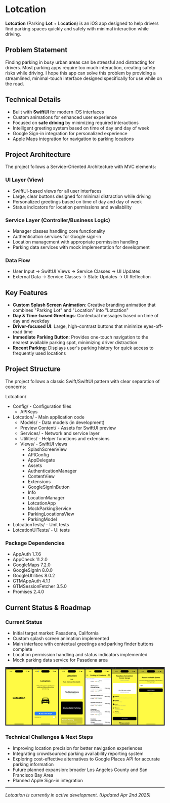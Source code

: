 # Lotcation

**Lotcation** (Parking **Lot** + Lo**cation**) is an iOS app designed to help drivers find parking spaces quickly and safely with minimal interaction while driving.

## Problem Statement

Finding parking in busy urban areas can be stressful and distracting for drivers. Most parking apps require too much interaction, creating safety risks while driving. I hope this app can solve this problem by providing a streamlined, minimal-touch interface designed specifically for use while on the road.

## Technical Details

- Built with **SwiftUI** for modern iOS interfaces
- Custom animations for enhanced user experience
- Focused on **safe driving** by minimizing required interactions
- Intelligent greeting system based on time of day and day of week
- Google Sign-in integration for personalized experience
- Apple Maps integration for navigation to parking locations

## Project Architecture

The project follows a Service-Oriented Architecture with MVC elements:

### UI Layer (View)
- SwiftUI-based views for all user interfaces
- Large, clear buttons designed for minimal distraction while driving
- Personalized greetings based on time of day and day of week
- Status indicators for location permissions and availability

### Service Layer (Controller/Business Logic)
- Manager classes handling core functionality
- Authentication services for Google sign-in
- Location management with appropriate permission handling
- Parking data services with mock implementation for development

### Data Flow
- User Input → SwiftUI Views → Service Classes → UI Updates
- External Data → Service Classes → State Updates → UI Reflection

## Key Features

- **Custom Splash Screen Animation**: Creative branding animation that combines "Parking Lot" and "Location" into "Lotcation"
- **Day & Time-based Greetings**: Contextual messages based on time of day and weekday
- **Driver-focused UI**: Large, high-contrast buttons that minimize eyes-off-road time
- **Immediate Parking Button**: Provides one-touch navigation to the nearest available parking spot, minimizing driver distraction
- **Recent Parking**: Displays user's parking history for quick access to frequently used locations

## Project Structure

The project follows a classic Swift/SwiftUI pattern with clear separation of concerns:

Lotcation/
- Config/ - Configuration files
  - APIKeys
- Lotcation/ - Main application code
  - Models/ - Data models (in development)
  - Preview Content/ - Assets for SwiftUI preview
  - Services/ - Network and service layer
  - Utilities/ - Helper functions and extensions
  - Views/ - SwiftUI views
    - SplashScreenView
    - APIConfig
    - AppDelegate
    - Assets
    - AuthenticationManager
    - ContentView
    - Extensions
    - GoogleSignInButton
    - Info
    - LocationManager
    - LotcationApp
    - MockParkingService
    - ParkingLocationsView
    - ParkingModel
- LotcationTests/ - Unit tests
- LotcationUITests/ - UI tests

### Package Dependencies
- AppAuth 1.7.6
- AppCheck 11.2.0
- GoogleMaps 7.2.0
- GoogleSignIn 8.0.0
- GoogleUtilities 8.0.2
- GTMAppAuth 4.1.1
- GTMSessionFetcher 3.5.0
- Promises 2.4.0

## Current Status & Roadmap

### Current Status
- Initial target market: Pasadena, California
- Custom splash screen animation implemented
- Main interface with contextual greetings and parking finder buttons complete
- Location permission handling and status indicators implemented
- Mock parking data service for Pasadena area

![Lotcation Current Status](./images/CurrentStatus-2025-04-02.png)

### Technical Challenges & Next Steps
- Improving location precision for better navigation experiences
- Integrating crowdsourced parking availability reporting system
- Exploring cost-effective alternatives to Google Places API for accurate parking information
- Future planned expansion: broader Los Angeles County and San Francisco Bay Area
- Planned Apple Sign-in integration

---
*Lotcation is currently in active development. (Updated Apr 2nd 2025)*
